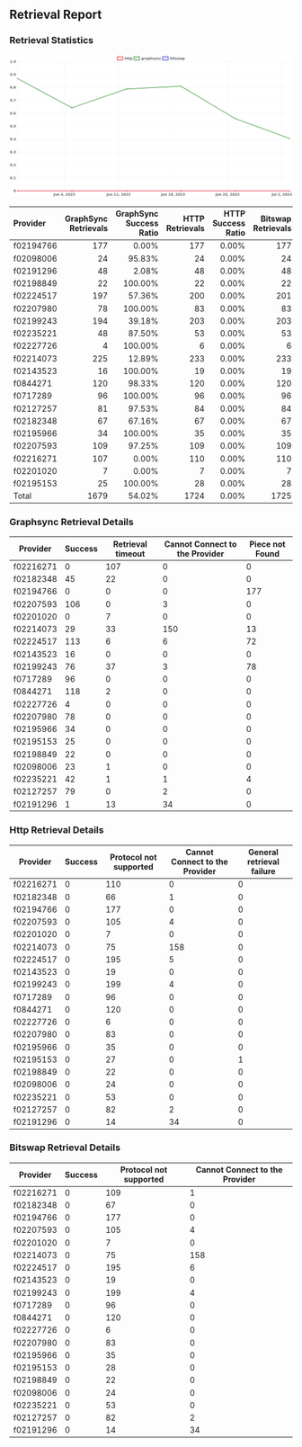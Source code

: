 ## Retrieval Report
### Retrieval Statistics
<img src="https://raw.githubusercontent.com/data-preservation-programs/filplus-checker-assets/main/filecoin-project/filecoin-plus-large-datasets/issues/670/1688626101447.png"/>

| Provider  | GraphSync Retrievals | GraphSync Success Ratio | HTTP Retrievals | HTTP Success Ratio | Bitswap Retrievals | Bitswap Success Ratio |
| :-------- | -------------------: | ----------------------: | --------------: | -----------------: | -----------------: | --------------------: |
| f02194766 |                  177 |                   0.00% |             177 |              0.00% |                177 |                 0.00% |
| f02098006 |                   24 |                  95.83% |              24 |              0.00% |                 24 |                 0.00% |
| f02191296 |                   48 |                   2.08% |              48 |              0.00% |                 48 |                 0.00% |
| f02198849 |                   22 |                 100.00% |              22 |              0.00% |                 22 |                 0.00% |
| f02224517 |                  197 |                  57.36% |             200 |              0.00% |                201 |                 0.00% |
| f02207980 |                   78 |                 100.00% |              83 |              0.00% |                 83 |                 0.00% |
| f02199243 |                  194 |                  39.18% |             203 |              0.00% |                203 |                 0.00% |
| f02235221 |                   48 |                  87.50% |              53 |              0.00% |                 53 |                 0.00% |
| f02227726 |                    4 |                 100.00% |               6 |              0.00% |                  6 |                 0.00% |
| f02214073 |                  225 |                  12.89% |             233 |              0.00% |                233 |                 0.00% |
| f02143523 |                   16 |                 100.00% |              19 |              0.00% |                 19 |                 0.00% |
| f0844271  |                  120 |                  98.33% |             120 |              0.00% |                120 |                 0.00% |
| f0717289  |                   96 |                 100.00% |              96 |              0.00% |                 96 |                 0.00% |
| f02127257 |                   81 |                  97.53% |              84 |              0.00% |                 84 |                 0.00% |
| f02182348 |                   67 |                  67.16% |              67 |              0.00% |                 67 |                 0.00% |
| f02195966 |                   34 |                 100.00% |              35 |              0.00% |                 35 |                 0.00% |
| f02207593 |                  109 |                  97.25% |             109 |              0.00% |                109 |                 0.00% |
| f02216271 |                  107 |                   0.00% |             110 |              0.00% |                110 |                 0.00% |
| f02201020 |                    7 |                   0.00% |               7 |              0.00% |                  7 |                 0.00% |
| f02195153 |                   25 |                 100.00% |              28 |              0.00% |                 28 |                 0.00% |
| Total     |                 1679 |                  54.02% |            1724 |              0.00% |               1725 |                 0.00% |

### Graphsync Retrieval Details
| Provider  | Success | Retrieval timeout | Cannot Connect to the Provider | Piece not Found |
| --------- | ------- | ----------------- | ------------------------------ | --------------- |
| f02216271 | 0       | 107               | 0                              | 0               |
| f02182348 | 45      | 22                | 0                              | 0               |
| f02194766 | 0       | 0                 | 0                              | 177             |
| f02207593 | 106     | 0                 | 3                              | 0               |
| f02201020 | 0       | 7                 | 0                              | 0               |
| f02214073 | 29      | 33                | 150                            | 13              |
| f02224517 | 113     | 6                 | 6                              | 72              |
| f02143523 | 16      | 0                 | 0                              | 0               |
| f02199243 | 76      | 37                | 3                              | 78              |
| f0717289  | 96      | 0                 | 0                              | 0               |
| f0844271  | 118     | 2                 | 0                              | 0               |
| f02227726 | 4       | 0                 | 0                              | 0               |
| f02207980 | 78      | 0                 | 0                              | 0               |
| f02195966 | 34      | 0                 | 0                              | 0               |
| f02195153 | 25      | 0                 | 0                              | 0               |
| f02198849 | 22      | 0                 | 0                              | 0               |
| f02098006 | 23      | 1                 | 0                              | 0               |
| f02235221 | 42      | 1                 | 1                              | 4               |
| f02127257 | 79      | 0                 | 2                              | 0               |
| f02191296 | 1       | 13                | 34                             | 0               |

### Http Retrieval Details
| Provider  | Success | Protocol not supported | Cannot Connect to the Provider | General retrieval failure |
| --------- | ------- | ---------------------- | ------------------------------ | ------------------------- |
| f02216271 | 0       | 110                    | 0                              | 0                         |
| f02182348 | 0       | 66                     | 1                              | 0                         |
| f02194766 | 0       | 177                    | 0                              | 0                         |
| f02207593 | 0       | 105                    | 4                              | 0                         |
| f02201020 | 0       | 7                      | 0                              | 0                         |
| f02214073 | 0       | 75                     | 158                            | 0                         |
| f02224517 | 0       | 195                    | 5                              | 0                         |
| f02143523 | 0       | 19                     | 0                              | 0                         |
| f02199243 | 0       | 199                    | 4                              | 0                         |
| f0717289  | 0       | 96                     | 0                              | 0                         |
| f0844271  | 0       | 120                    | 0                              | 0                         |
| f02227726 | 0       | 6                      | 0                              | 0                         |
| f02207980 | 0       | 83                     | 0                              | 0                         |
| f02195966 | 0       | 35                     | 0                              | 0                         |
| f02195153 | 0       | 27                     | 0                              | 1                         |
| f02198849 | 0       | 22                     | 0                              | 0                         |
| f02098006 | 0       | 24                     | 0                              | 0                         |
| f02235221 | 0       | 53                     | 0                              | 0                         |
| f02127257 | 0       | 82                     | 2                              | 0                         |
| f02191296 | 0       | 14                     | 34                             | 0                         |

### Bitswap Retrieval Details
| Provider  | Success | Protocol not supported | Cannot Connect to the Provider |
| --------- | ------- | ---------------------- | ------------------------------ |
| f02216271 | 0       | 109                    | 1                              |
| f02182348 | 0       | 67                     | 0                              |
| f02194766 | 0       | 177                    | 0                              |
| f02207593 | 0       | 105                    | 4                              |
| f02201020 | 0       | 7                      | 0                              |
| f02214073 | 0       | 75                     | 158                            |
| f02224517 | 0       | 195                    | 6                              |
| f02143523 | 0       | 19                     | 0                              |
| f02199243 | 0       | 199                    | 4                              |
| f0717289  | 0       | 96                     | 0                              |
| f0844271  | 0       | 120                    | 0                              |
| f02227726 | 0       | 6                      | 0                              |
| f02207980 | 0       | 83                     | 0                              |
| f02195966 | 0       | 35                     | 0                              |
| f02195153 | 0       | 28                     | 0                              |
| f02198849 | 0       | 22                     | 0                              |
| f02098006 | 0       | 24                     | 0                              |
| f02235221 | 0       | 53                     | 0                              |
| f02127257 | 0       | 82                     | 2                              |
| f02191296 | 0       | 14                     | 34                             |
